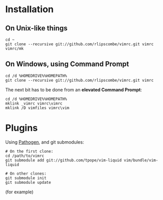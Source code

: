 # Installation

## On Unix-like things

    cd ~
    git clone --recursive git://github.com/rlipscombe/vimrc.git vimrc
    vimrc/mk

## On Windows, using Command Prompt

    cd /d %HOMEDRIVE%%HOMEPATH%
    git clone --recursive git://github.com/rlipscombe/vimrc.git vimrc
    
The next bit has to be done from an **elevated Command Prompt**:

    cd /d %HOMEDRIVE%%HOMEPATH%
    mklink _vimrc vimrc\vimrc
    mklink /D vimfiles vimrc\vim

# Plugins

Using [Pathogen](https://github.com/tpope/vim-pathogen), and git submodules:

    # On the first clone:
    cd /path/to/vimrc
    git submodule add git://github.com/tpope/vim-liquid vim/bundle/vim-liquid

    # On other clones:
    git submodule init
    git submodule update

(for example)
